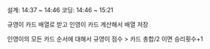 설계: 14:37 ~ 14:46
코딩: 14:46 ~ 15:21

규영이 카드 배열로 받고
인영이 카드 계산해서 배열 저장

인영이의 모든 카드 순서에 대해서
규영이 점수 > 카드 총합/2 이면 승리횟수+1